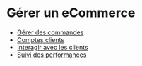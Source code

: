 # Gérer un eCommerce

  * [Gérer des commandes](ecommerce_management/order_handling.html)
  * [Comptes clients](ecommerce_management/customer_accounts.html)
  * [Interagir avec les clients](ecommerce_management/customer_interaction.html)
  * [Suivi des performances](ecommerce_management/performance.html)

